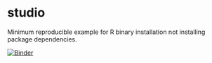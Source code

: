 # studio

Minimum reproducible example for R binary installation not installing package dependencies.

[![Binder](https://mybinder.org/badge.svg)](https://mybinder.org/v2/gh/brooksambrose/studio/minmin?urlpath=rstudio)
